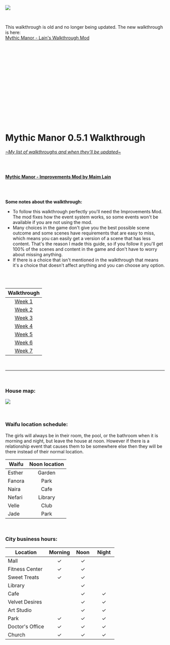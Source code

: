 ![](https://i.lensdump.com/i/ACs0e1.png?raw=true)

<br>

This walkthrough is old and no longer being updated. The new walkthrough is here:  
[Mythic Manor - Lain's Walkthrough Mod](https://www.patreon.com/posts/mythic-manor-mod-22541527)


<br>
<br>
<br>
<br>
<br>
<br>
<br>
<br>
<br>
<br>
<br>
<br>
<br>
<br>


# Mythic Manor 0.5.1 Walkthrough
[*\~My list of walkthroughs and when they'll be updated\~*](https://www.patreon.com/maimlain)

<br>
<br>

[**Mythic Manor - Improvements Mod by Maim Lain**](https://github.com/maim-lain/mythicmanor/blob/master/mod.md)

<br>
<br>

**Some notes about the walkthrough:**  
- To follow this walkthrough perfectly you'll need the Improvements Mod. The mod fixes how the event system works, so some events won't be available if you are not using the mod.
- Many choices in the game don't give you the best possible scene outcome and some scenes have requirements that are easy to miss, which means you can easily get a version of a scene that has less content. That's the reason I made this guide, so if you follow it you'll get 100% of the scenes and content in the game and don't have to worry about missing anything.
- If there is a choice that isn't mentioned in the walkthrough that means it's a choice that doesn't affect anything and you can choose any option.

<br>
<br>

| Walkthrough |
|:---:|
| [Week 1](https://github.com/maim-lain/mythicmanor/blob/master/weeks/week1.md) |
| [Week 2](https://github.com/maim-lain/mythicmanor/blob/master/weeks/week2.md) |
| [Week 3](https://github.com/maim-lain/mythicmanor/blob/master/weeks/week3.md) |
| [Week 4](https://github.com/maim-lain/mythicmanor/blob/master/weeks/week4.md) |
| [Week 5](https://github.com/maim-lain/mythicmanor/blob/master/weeks/week5.md) |
| [Week 6](https://github.com/maim-lain/mythicmanor/blob/master/weeks/week6.md) |
| [Week 7](https://github.com/maim-lain/mythicmanor/blob/master/weeks/week7.md) |

<br>

---

<br>

### House map:
![](https://i.lensdump.com/i/8yHYLK.jpg?raw=true)

<br>

### Waifu location schedule:
The girls will always be in their room, the pool, or the bathroom when it is morning and night, but leave the house at noon. However if there is a relationship event that causes them to be somewhere else then they will be there instead of their normal location.

Waifu | Noon location
--- | :---:
Esther | Garden
Fanora | Park
Naira | Cafe
Nefari | Library
Velle | Club
Jade | Park

<br>

### City business hours:
Location | Morning | &nbsp;Noon&nbsp; | &nbsp;Night&nbsp;
--- | :---: | :---: | :---:
Mall | ✓ | ✓ |  
Fitness Center | ✓ | ✓ |  
Sweet Treats | ✓ | ✓ |  
Library |   | ✓ |  
Cafe |   | ✓ | ✓
Velvet Desires |   | ✓ | ✓
Art Studio |   | ✓ | ✓
Park | ✓ | ✓ | ✓
Doctor's Office | ✓ | ✓ | ✓
Church | ✓ | ✓ | ✓
